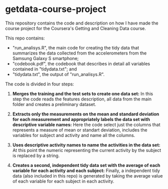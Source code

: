 # getdata-course-project

This repository contains the code and description on how I have made the course project for the Coursera's Getting and Cleaning Data course.

This repo contains:
- "run_analisys.R", the main code for creating the tidy data that summarizes the data collected from the accelerometers from the Samsung Galaxy S smartphone;
- "codebook.pdf", the codebook that describes in detail all variables contained in "tidydata.txt"; and
- "tidydata.txt", the output of "run_analisys.R".

The code is divided in four steps:

1. **Merges the training and the test sets to create one data set:** In this step the code reads the features description, all data from the main folder and creates a preliminary dataset.

2. **Extracts only the measurements on the mean and standard deviation for each measurement and appropriately labels the data set with descriptive variable names:** Here the code select just the columns that represents a measure of mean or standart deviation, includes the variables for subject and activity and name all the columns.

3. **Uses descriptive activity names to name the activities in the data set:** At this point the numeric representing the current activity by the subject is replaced by a string.

4. **Creates a second, independent tidy data set with the average of each variable for each activity and each subject:** Finally, a independent tidy data (also included in this repo) is generated by taking the average value of each variable for each subject in each activity.



